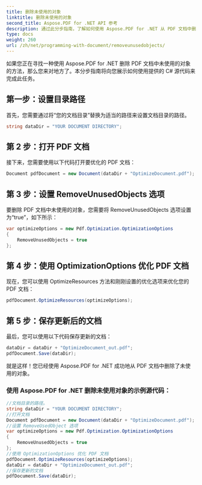 ```yaml
---
title: 删除未使用的对象
linktitle: 删除未使用的对象
second_title: Aspose.PDF for .NET API 参考
description: 通过此分步指南，了解如何使用 Aspose.PDF for .NET 从 PDF 文档中删除未使用的对象。
type: docs
weight: 260
url: /zh/net/programming-with-document/removeunusedobjects/
---
```

如果您正在寻找一种使用 Aspose.PDF for .NET 删除 PDF 文档中未使用的对象的方法，那么您来对地方了。本分步指南将向您展示如何使用提供的 C# 源代码来完成此任务。

## 第一步：设置目录路径

首先，您需要通过将“您的文档目录”替换为适当的路径来设置文档目录的路径。

```csharp
string dataDir = "YOUR DOCUMENT DIRECTORY";
```

## 第 2 步：打开 PDF 文档

接下来，您需要使用以下代码打开要优化的 PDF 文档：

```csharp
Document pdfDocument = new Document(dataDir + "OptimizeDocument.pdf");
```

## 第 3 步：设置 RemoveUnusedObjects 选项

要删除 PDF 文档中未使用的对象，您需要将 RemoveUnusedObjects 选项设置为“true”，如下所示：

```csharp
var optimizeOptions = new Pdf.Optimization.OptimizationOptions
{
	RemoveUnusedObjects = true
};
```

## 第 4 步：使用 OptimizationOptions 优化 PDF 文档

现在，您可以使用 OptimizeResources 方法和刚刚设置的优化选项来优化您的 PDF 文档：

```csharp
pdfDocument.OptimizeResources(optimizeOptions);
```

## 第 5 步：保存更新后的文档

最后，您可以使用以下代码保存更新的文档：

```csharp
dataDir = dataDir + "OptimizeDocument_out.pdf";
pdfDocument.Save(dataDir);
```

就是这样！您已经使用 Aspose.PDF for .NET 成功地从 PDF 文档中删除了未使用的对象。

### 使用 Aspose.PDF for .NET 删除未使用对象的示例源代码：

```csharp
//文档目录的路径。
string dataDir = "YOUR DOCUMENT DIRECTORY";
//打开文档
Document pdfDocument = new Document(dataDir + "OptimizeDocument.pdf");
//设置 RemoveUsedObject 选项
var optimizeOptions = new Pdf.Optimization.OptimizationOptions
{
	RemoveUnusedObjects = true
};
//使用 OptimizationOptions 优化 PDF 文档
pdfDocument.OptimizeResources(optimizeOptions);
dataDir = dataDir + "OptimizeDocument_out.pdf";
//保存更新的文档
pdfDocument.Save(dataDir);
```

